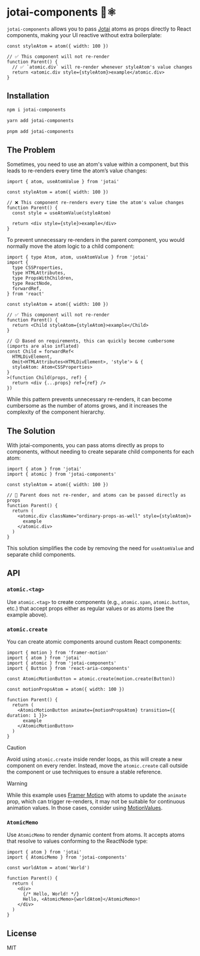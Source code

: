 # jotai-components 👻⚛

`jotai-components` allows you to pass [Jotai](https://jotai.org/) atoms as props directly to React components, making your UI reactive without extra boilerplate:

```tsx
const styleAtom = atom({ width: 100 })

// ✅ This component will not re-render
function Parent() {
  // ✅ `atomic.div` will re-render whenever styleAtom's value changes
  return <atomic.div style={styleAtom}>example</atomic.div>
}
```

## Installation
```bash
npm i jotai-components
```

```bash
yarn add jotai-components 
```

```bash
pnpm add jotai-components
```

## The Problem
Sometimes, you need to use an atom's value within a component,
but this leads to re-renders every time the atom’s value changes:

```tsx
import { atom, useAtomValue } from 'jotai'

const styleAtom = atom({ width: 100 })

// ❌ This component re-renders every time the atom's value changes
function Parent() {
  const style = useAtomValue(styleAtom)
  
  return <div style={style}>example</div>
}
```

To prevent unnecessary re-renders in the parent component, you would normally move the atom logic to a child component:

```tsx
import { type Atom, atom, useAtomValue } from 'jotai'
import {
  type CSSProperties,
  type HTMLAttributes,
  type PropsWithChildren,
  type ReactNode,
  forwardRef,
} from 'react'

const styleAtom = atom({ width: 100 })

// ✅ This component will not re-render
function Parent() {
  return <Child styleAtom={styleAtom}>example</Child>
}

// 😕 Based on requirements, this can quickly become cumbersome (imports are also inflated)
const Child = forwardRef<
  HTMLDivElement,
  Omit<HTMLAttributes<HTMLDivElement>, 'style'> & {
  styleAtom: Atom<CSSProperties>
}
>(function Child(props, ref) {
  return <div {...props} ref={ref} />
})
```

While this pattern prevents unnecessary re-renders, it can become cumbersome as the number of atoms grows,
and it increases the complexity of the component hierarchy.


## The Solution

With jotai-components, you can pass atoms directly as props to components,
without needing to create separate child components for each atom:

```tsx
import { atom } from 'jotai'
import { atomic } from 'jotai-components'

const styleAtom = atom({ width: 100 })

// 🤩 Parent does not re-render, and atoms can be passed directly as props
function Parent() {
  return (
    <atomic.div className="ordinary-props-as-well" style={styleAtom}>
      example
    </atomic.div>
  )
}
```

This solution simplifies the code by removing the need for `useAtomValue` and separate child components.

## API

### `atomic.<tag>`

Use `atomic.<tag>` to create components (e.g., `atomic.span`, `atomic.button`, etc.)
that accept props either as regular values or as atoms (see the example above).

### `atomic.create`

You can create atomic components around custom React components:

```tsx
import { motion } from 'framer-motion'
import { atom } from 'jotai'
import { atomic } from 'jotai-components'
import { Button } from 'react-aria-components'

const AtomicMotionButton = atomic.create(motion.create(Button))

const motionPropsAtom = atom({ width: 100 })

function Parent() {
  return (
    <AtomicMotionButton animate={motionPropsAtom} transition={{ duration: 1 }}>
      example
    </AtomicMotionButton>
  )
}
```

> [!CAUTION]  
> Avoid using `atomic.create` inside render loops, as this will create a new component on every render.
> Instead, move the `atomic.create` call outside the component or use techniques to ensure a stable reference.

> [!WARNING]
> While this example uses [Framer Motion](https://www.framer.com/motion/) with atoms to update the `animate` prop,
> which can trigger re-renders, it may not be suitable for continuous animation values.
> In those cases, consider using [MotionValues](https://www.framer.com/motion/motionvalue/).

### `AtomicMemo`

Use `AtomicMemo` to render dynamic content from atoms.
It accepts atoms that resolve to values conforming to the ReactNode type:

```tsx
import { atom } from 'jotai'
import { AtomicMemo } from 'jotai-components'

const worldAtom = atom('World')

function Parent() {
  return (
    <div>
      {/* Hello, World! */}
      Hello, <AtomicMemo>{worldAtom}</AtomicMemo>!
    </div>
  )
}
```

## License

MIT
